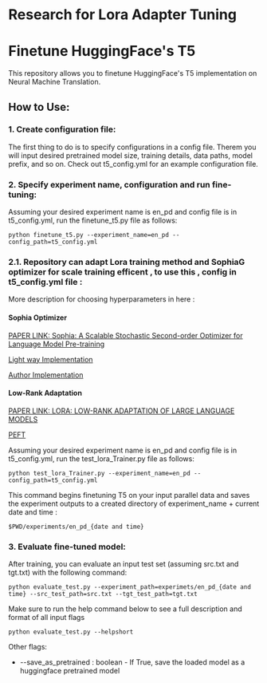 # Research for Lora Adapter Tuning
# Finetune HuggingFace's T5 

This repository allows you to finetune HuggingFace's T5 implementation on Neural Machine Translation.

## How to Use: 

### 1. Create configuration file:

The first thing to do is to specify configurations in a config file. Therem you will input desired pretrained model size, training details, data paths, model prefix, and so on. Check out t5_config.yml for an example configuration file. 

### 2. Specify experiment name, configuration and run fine-tuning: 

Assuming your desired experiment name is en_pd and config file is in t5_config.yml, run the finetune_t5.py file as follows:
```
python finetune_t5.py --experiment_name=en_pd --config_path=t5_config.yml
```
### 2.1. Repository can adapt Lora training method and SophiaG optimizer for scale training efficent , to use this , config in t5_config.yml file :

More description for choosing hyperparameters in here : 
#### Sophia Optimizer

[PAPER LINK: Sophia: A Scalable Stochastic Second-order Optimizer for
Language Model Pre-training](https://arxiv.org/pdf/2305.14342.pdf)

[Light way Implementation](https://github.com/kyegomez/Sophia)

[Author Implementation](https://github.com/Liuhong99/Sophia)

#### Low-Rank Adaptation
[PAPER LINK: LORA: LOW-RANK ADAPTATION OF LARGE LANGUAGE MODELS](https://arxiv.org/pdf/2106.09685.pdf)

[PEFT](https://github.com/huggingface/peft)

Assuming your desired experiment name is en_pd and config file is in t5_config.yml, run the test_lora_Trainer.py file as follows:

```
python test_lora_Trainer.py --experiment_name=en_pd --config_path=t5_config.yml
```

This command begins finetuning T5 on your input parallel data and saves the experiment outputs to a created directory of experiment_name + current date and time : 
```
$PWD/experiments/en_pd_{date and time}
```
### 3. Evaluate fine-tuned model:

After training, you can evaluate an input test set (assuming src.txt and tgt.txt) with the following command:
```
python evaluate_test.py --experiment_path=experimets/en_pd_{date and time} --src_test_path=src.txt --tgt_test_path=tgt.txt
```

Make sure to run the help command below to see a full description and format of all input flags
```
python evaluate_test.py --helpshort
```
Other flags:
- --save_as_pretrained : boolean - If True, save the loaded model as a huggingface pretrained model 
